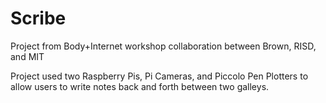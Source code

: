 # Scribe
Project from Body+Internet workshop collaboration between Brown, RISD, and MIT

Project used two Raspberry Pis, Pi Cameras, and Piccolo Pen Plotters to allow users to write notes back and forth between two galleys. 
